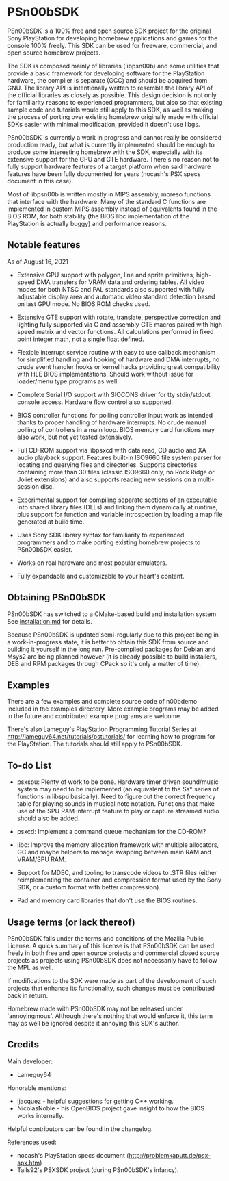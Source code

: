 # PSn00bSDK

PSn00bSDK is a 100% free and open source SDK project for the original Sony
PlayStation for developing homebrew applications and games for the console
100% freely. This SDK can be used for freeware, commercial, and open source
homebrew projects.

The SDK is composed mainly of libraries (libpsn00b) and some utilities that
provide a basic framework for developing software for the PlayStation
hardware, the compiler is separate (GCC) and should be acquired from GNU.
The library API is intentionally written to resemble the library API of the
official libraries as closely as possible. This design decision is not only
for familiarity reasons to experienced programmers, but also so that existing
sample code and tutorials would still apply to this SDK, as well as making
the process of porting over existing homebrew originally made with official
SDKs easier with minimal modification, provided it doesn't use libgs.

PSn00bSDK is currently a work in progress and cannot really be considered
production ready, but what is currently implemented should be enough to
produce some interesting homebrew with the SDK, especially with its extensive
support for the GPU and GTE hardware. There's no reason not to fully support
hardware features of a target platform when said hardware features have been
fully documented for years (nocash's PSX specs document in this case).

Most of libpsn00b is written mostly in MIPS assembly, moreso functions that
interface with the hardware. Many of the standard C functions are implemented
in custom MIPS assembly instead of equivalents found in the BIOS ROM, for both
stability (the BIOS libc implementation of the PlayStation is actually buggy)
and performance reasons.


## Notable features

As of August 16, 2021

* Extensive GPU support with polygon, line and sprite primitives, high-speed
  DMA transfers for VRAM data and ordering tables. All video modes for both
  NTSC and PAL standards also supported with fully adjustable display area
  and automatic video standard detection based on last GPU mode. No BIOS
  ROM checks used.

* Extensive GTE support with rotate, translate, perspective correction and
  lighting fully supported via C and assembly GTE macros paired with high
  speed matrix and vector functions. All calculations performed in fixed
  point integer math, not a single float defined.

* Flexible interrupt service routine with easy to use callback mechanism for
  simplified handling and hooking of hardware and DMA interrupts, no crude
  event handler hooks or kernel hacks providing great compatibility with
  HLE BIOS implementations. Should work without issue for loader/menu type
  programs as well.

* Complete Serial I/O support with SIOCONS driver for tty stdin/stdout
  console access. Hardware flow control also supported.

* BIOS controller functions for polling controller input work as intended
  thanks to proper handling of hardware interrupts. No crude manual polling
  of controllers in a main loop. BIOS memory card functions may also work,
  but not yet tested extensively.

* Full CD-ROM support via libpsxcd with data read, CD audio and XA audio
  playback support. Features built-in ISO9660 file system parser for locating
  and querying files and directories. Supports directories containing more
  than 30 files (classic ISO9660 only, no Rock Ridge or Joliet extensions)
  and also supports reading new sessions on a multi-session disc.

* Experimental support for compiling separate sections of an executable into
  shared library files (DLLs) and linking them dynamically at runtime, plus
  support for function and variable introspection by loading a map file
  generated at build time.

* Uses Sony SDK library syntax for familiarity to experienced programmers
  and to make porting existing homebrew projects to PSn00bSDK easier.

* Works on real hardware and most popular emulators.

* Fully expandable and customizable to your heart's content.


## Obtaining PSn00bSDK

PSn00bSDK has switched to a CMake-based build and installation system. See
[installation.md](doc/installation.md) for details.

Because PSn00bSDK is updated semi-regularly due to this project being in
a work-in-progress state, it is better to obtain this SDK from source and
building it yourself in the long run. Pre-compiled packages for Debian and
Msys2 are being planned however (it is already possible to build installers,
DEB and RPM packages through CPack so it's only a matter of time).

## Examples

There are a few examples and complete source code of n00bdemo included in
the examples directory. More example programs may be added in the future
and contributed example programs are welcome.

There's also Lameguy's PlayStation Programming Tutorial Series at
http://lameguy64.net/tutorials/pstutorials/ for learning how to program
for the PlayStation. The tutorials should still apply to PSn00bSDK.


## To-do List

* psxspu: Plenty of work to be done. Hardware timer driven sound/music
  system may need to be implemented (an equivalent to the Ss* series of
  functions in libspu basically). Need to figure out the correct frequency
  table for playing sounds in musical note notation. Functions that make use of
  the SPU RAM interrupt feature to play or capture streamed audio should also
  be added.

* psxcd: Implement a command queue mechanism for the CD-ROM?

* libc: Improve the memory allocation framework with multiple allocators, GC
  and maybe helpers to manage swapping between main RAM and VRAM/SPU RAM.

* Support for MDEC, and tooling to transcode videos to .STR files (either
  reimplementing the container and compression format used by the Sony SDK, or
  a custom format with better compression).

* Pad and memory card libraries that don't use the BIOS routines.

## Usage terms (or lack thereof)

PSn00bSDK falls under the terms and conditions of the Mozilla Public
License. A quick summary of this license is that PSn00bSDK can be used
freely in both free and open source projects and commercial closed source
projects as projects using PSn00bSDK does not necessarily have to follow
the MPL as well.

If modifications to the SDK were made as part of the development of such
projects that enhance its functionality, such changes must be contributed
back in return.

Homebrew made with PSn00bSDK may not be released under 'annoyingmous'. Although
there's nothing that would enforce it, this term may as well be ignored despite
it annoying this SDK's author.


## Credits

Main developer:
* Lameguy64

Honorable mentions:
* ijacquez - helpful suggestions for getting C++ working.
* NicolasNoble - his OpenBIOS project gave insight to how the BIOS works
  internally.

Helpful contributors can be found in the changelog.

References used:
* nocash's PlayStation specs document (http://problemkaputt.de/psx-spx.htm)
* Tails92's PSXSDK project (during PSn00bSDK's infancy).
